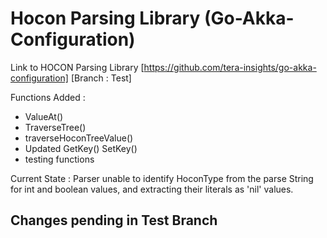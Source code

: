 # Hocon Parsing Library (Go-Akka-Configuration)
Link to HOCON Parsing Library [https://github.com/tera-insights/go-akka-configuration] [Branch : Test]

Functions Added :

- ValueAt()
- TraverseTree()
- traverseHoconTreeValue()
- Updated GetKey() SetKey()
- testing functions

Current State : Parser unable to identify HoconType from the parse String for int and boolean values, and extracting their literals as 'nil' values.

## Changes pending in Test Branch
